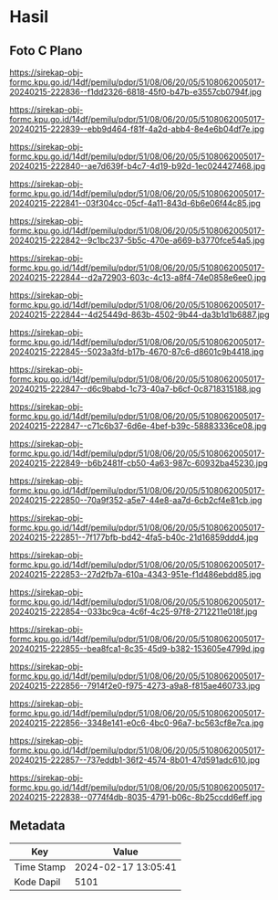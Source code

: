 # Hasil

## Foto C Plano

https://sirekap-obj-formc.kpu.go.id/14df/pemilu/pdpr/51/08/06/20/05/5108062005017-20240215-222836--f1dd2326-6818-45f0-b47b-e3557cb0794f.jpg

https://sirekap-obj-formc.kpu.go.id/14df/pemilu/pdpr/51/08/06/20/05/5108062005017-20240215-222839--ebb9d464-f81f-4a2d-abb4-8e4e6b04df7e.jpg

https://sirekap-obj-formc.kpu.go.id/14df/pemilu/pdpr/51/08/06/20/05/5108062005017-20240215-222840--ae7d639f-b4c7-4d19-b92d-1ec024427468.jpg

https://sirekap-obj-formc.kpu.go.id/14df/pemilu/pdpr/51/08/06/20/05/5108062005017-20240215-222841--03f304cc-05cf-4a11-843d-6b6e06f44c85.jpg

https://sirekap-obj-formc.kpu.go.id/14df/pemilu/pdpr/51/08/06/20/05/5108062005017-20240215-222842--9c1bc237-5b5c-470e-a669-b3770fce54a5.jpg

https://sirekap-obj-formc.kpu.go.id/14df/pemilu/pdpr/51/08/06/20/05/5108062005017-20240215-222844--d2a72903-603c-4c13-a8f4-74e0858e6ee0.jpg

https://sirekap-obj-formc.kpu.go.id/14df/pemilu/pdpr/51/08/06/20/05/5108062005017-20240215-222844--4d25449d-863b-4502-9b44-da3b1d1b6887.jpg

https://sirekap-obj-formc.kpu.go.id/14df/pemilu/pdpr/51/08/06/20/05/5108062005017-20240215-222845--5023a3fd-b17b-4670-87c6-d8601c9b4418.jpg

https://sirekap-obj-formc.kpu.go.id/14df/pemilu/pdpr/51/08/06/20/05/5108062005017-20240215-222847--d6c9babd-1c73-40a7-b6cf-0c8718315188.jpg

https://sirekap-obj-formc.kpu.go.id/14df/pemilu/pdpr/51/08/06/20/05/5108062005017-20240215-222847--c71c6b37-6d6e-4bef-b39c-58883336ce08.jpg

https://sirekap-obj-formc.kpu.go.id/14df/pemilu/pdpr/51/08/06/20/05/5108062005017-20240215-222849--b6b2481f-cb50-4a63-987c-60932ba45230.jpg

https://sirekap-obj-formc.kpu.go.id/14df/pemilu/pdpr/51/08/06/20/05/5108062005017-20240215-222850--70a9f352-a5e7-44e8-aa7d-6cb2cf4e81cb.jpg

https://sirekap-obj-formc.kpu.go.id/14df/pemilu/pdpr/51/08/06/20/05/5108062005017-20240215-222851--7f177bfb-bd42-4fa5-b40c-21d16859ddd4.jpg

https://sirekap-obj-formc.kpu.go.id/14df/pemilu/pdpr/51/08/06/20/05/5108062005017-20240215-222853--27d2fb7a-610a-4343-951e-f1d486ebdd85.jpg

https://sirekap-obj-formc.kpu.go.id/14df/pemilu/pdpr/51/08/06/20/05/5108062005017-20240215-222854--033bc9ca-4c6f-4c25-97f8-2712211e018f.jpg

https://sirekap-obj-formc.kpu.go.id/14df/pemilu/pdpr/51/08/06/20/05/5108062005017-20240215-222855--bea8fca1-8c35-45d9-b382-153605e4799d.jpg

https://sirekap-obj-formc.kpu.go.id/14df/pemilu/pdpr/51/08/06/20/05/5108062005017-20240215-222856--7914f2e0-f975-4273-a9a8-f815ae460733.jpg

https://sirekap-obj-formc.kpu.go.id/14df/pemilu/pdpr/51/08/06/20/05/5108062005017-20240215-222856--3348e141-e0c6-4bc0-96a7-bc563cf8e7ca.jpg

https://sirekap-obj-formc.kpu.go.id/14df/pemilu/pdpr/51/08/06/20/05/5108062005017-20240215-222857--737eddb1-36f2-4574-8b01-47d591adc610.jpg

https://sirekap-obj-formc.kpu.go.id/14df/pemilu/pdpr/51/08/06/20/05/5108062005017-20240215-222838--0774f4db-8035-4791-b06c-8b25ccdd6eff.jpg


## Metadata

| Key        | Value               |
| ---------- | ------------------- |
| Time Stamp | 2024-02-17 13:05:41 |
| Kode Dapil | 5101                |



